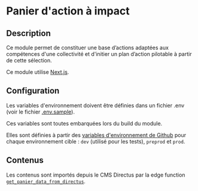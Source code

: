 # Panier d'action à impact

## Description

Ce module permet de constituer une base d’actions adaptées aux compétences d'une collectivité et d'initier un plan d’action pilotable à partir de cette sélection.

Ce module utilise [Next.js](https://nextjs.org/).

## Configuration

Les variables d'environnement doivent être définies dans un fichier .env (voir le fichier [.env.sample](.env.sample)).

Ces variables sont toutes embarquées lors du build du module.

Elles sont définies à partir des [variables d'environnement de Github](https://github.com/incubateur-ademe/territoires-en-transitions/settings/environments) pour chaque environnement cible : `dev` (utilisé pour les tests), `preprod` et `prod`.

## Contenus

Les contenus sont importés depuis le CMS Directus par la edge function [`get_panier_data_from_directus`](../../supabase/functions/get_panier_data_from_directus/).
